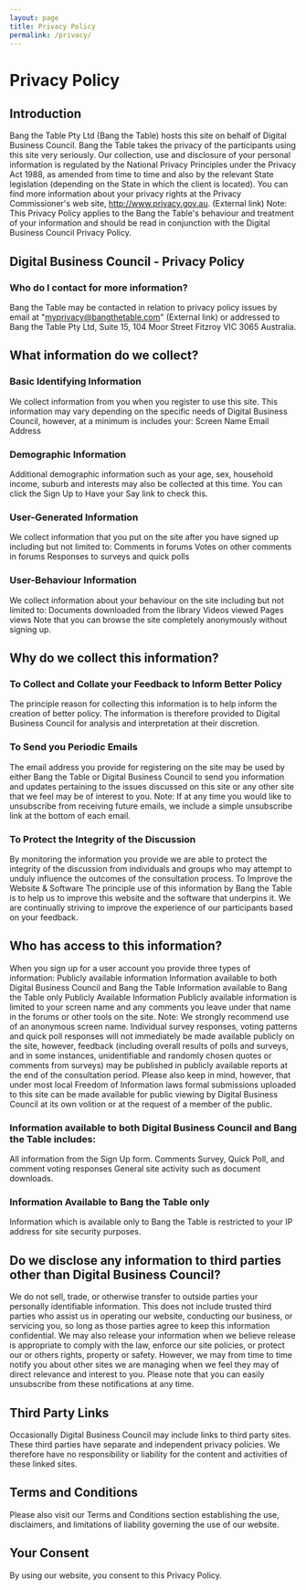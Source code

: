 ```yaml
---
layout: page
title: Privacy Policy
permalink: /privacy/
---
```


# Privacy Policy

## Introduction
Bang the Table Pty Ltd (Bang the Table) hosts this site on behalf of Digital Business Council.
Bang the Table takes the privacy of the participants using this site very seriously.
Our collection, use and disclosure of your personal information is regulated by the National Privacy Principles under the Privacy Act 1988, as amended from time to time and also by the relevant State legislation (depending on the State in which the client is located). You can find more information about your privacy rights at the Privacy Commissioner's web site, http://www.privacy.gov.au.
(External link)
Note: This Privacy Policy applies to the Bang the Table's behaviour and treatment of your information and should be read in conjunction with the Digital Business Council Privacy Policy.

## Digital Business Council - Privacy Policy
### Who do I contact for more information?
Bang the Table may be contacted in relation to privacy policy issues by email at "myprivacy@bangthetable.com"
(External link)
 or addressed to Bang the Table Pty Ltd, Suite 15, 104 Moor Street Fitzroy VIC 3065 Australia.

## What information do we collect?
### Basic Identifying Information
We collect information from you when you register to use this site. This information may vary depending on the specific needs of Digital Business Council, however, at a minimum is includes your:
Screen Name
Email Address

### Demographic Information
Additional demographic information such as your age, sex, household income, suburb and interests may also be collected at this time. You can click the Sign Up to Have your Say link to check this.

### User-Generated Information
We collect information that you put on the site after you have signed up including but not limited to:
Comments in forums
Votes on other comments in forums
Responses to surveys and quick polls

### User-Behaviour Information
We collect information about your behaviour on the site including but not limited to:
Documents downloaded from the library
Videos viewed
Pages views
Note that you can browse the site completely anonymously without signing up.

## Why do we collect this information?
### To Collect and Collate your Feedback to Inform Better Policy
The principle reason for collecting this information is to help inform the creation of better policy. The information is therefore provided to Digital Business Council for analysis and interpretation at their discretion.

### To Send you Periodic Emails
The email address you provide for registering on the site may be used by either Bang the Table or Digital Business Council to send you information and updates pertaining to the issues discussed on this site or any other site that we feel may be of interest to you.
Note: If at any time you would like to unsubscribe from receiving future emails, we include a simple unsubscribe link at the bottom of each email.

### To Protect the Integrity of the Discussion
By monitoring the information you provide we are able to protect the integrity of the discussion from individuals and groups who may attempt to unduly influence the outcomes of the consultation process. 
To Improve the Website & Software 
The principle use of this information by Bang the Table is to help us to improve this website and the software that underpins it. We are continually striving to improve the experience of our participants based on your feedback.

## Who has access to this information?
When you sign up for a user account you provide three types of information:
Publicly available information
Information available to both Digital Business Council and Bang the Table
Information available to Bang the Table only
Publicly Available Information
Publicly available information is limited to your screen name and any comments you leave under that name in the forums or other tools on the site.
Note: We strongly recommend use of an anonymous screen name.
Individual survey responses, voting patterns and quick poll responses will not immediately be made available publicly on the site, however, feedback (including overall results of polls and surveys, and in some instances, unidentifiable and randomly chosen quotes or comments from surveys) may be published in publicly available reports at the end of the consultation period.
Please also keep in mind, however, that under most local Freedom of Information laws formal submissions uploaded to this site can be made available for public viewing by Digital Business Council at its own volition or at the request of a member of the public.

### Information available to both Digital Business Council and Bang the Table includes:
All information from the Sign Up form.
Comments
Survey, Quick Poll, and comment voting responses
General site activity such as document downloads.

### Information Available to Bang the Table only
Information which is available only to Bang the Table is restricted to your IP address for site security purposes.

## Do we disclose any information to third parties other than Digital Business Council?
We do not sell, trade, or otherwise transfer to outside parties your personally identifiable information. This does not include trusted third parties who assist us in operating our website, conducting our business, or servicing you, so long as those parties agree to keep this information confidential. We may also release your information when we believe release is appropriate to comply with the law, enforce our site policies, or protect our or others rights, property or safety.
However, we may from time to time notify you about other sites we are managing when we feel they may of direct relevance and interest to you. Please note that you can easily unsubscribe from these notifications at any time.

## Third Party Links
Occasionally Digital Business Council may include links to third party sites. These third parties have separate and independent privacy policies. We therefore have no responsibility or liability for the content and activities of these linked sites.

## Terms and Conditions
Please also visit our Terms and Conditions section establishing the use, disclaimers, and limitations of liability governing the use of our website.

## Your Consent
By using our website, you consent to this Privacy Policy.